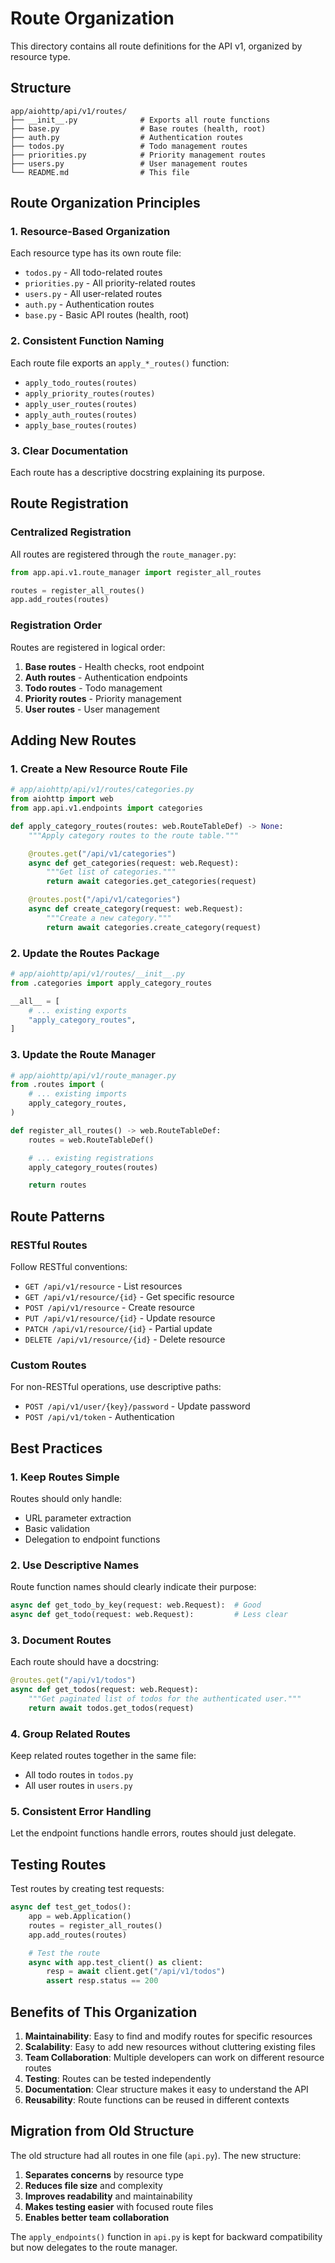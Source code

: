 # Route Organization

This directory contains all route definitions for the API v1, organized by resource type.

## Structure

```
app/aiohttp/api/v1/routes/
├── __init__.py              # Exports all route functions
├── base.py                  # Base routes (health, root)
├── auth.py                  # Authentication routes
├── todos.py                 # Todo management routes
├── priorities.py            # Priority management routes
├── users.py                 # User management routes
└── README.md                # This file
```

## Route Organization Principles

### 1. **Resource-Based Organization**

Each resource type has its own route file:

- `todos.py` - All todo-related routes
- `priorities.py` - All priority-related routes
- `users.py` - All user-related routes
- `auth.py` - Authentication routes
- `base.py` - Basic API routes (health, root)

### 2. **Consistent Function Naming**

Each route file exports an `apply_*_routes()` function:

- `apply_todo_routes(routes)`
- `apply_priority_routes(routes)`
- `apply_user_routes(routes)`
- `apply_auth_routes(routes)`
- `apply_base_routes(routes)`

### 3. **Clear Documentation**

Each route has a descriptive docstring explaining its purpose.

## Route Registration

### Centralized Registration

All routes are registered through the `route_manager.py`:

```python
from app.api.v1.route_manager import register_all_routes

routes = register_all_routes()
app.add_routes(routes)
```

### Registration Order

Routes are registered in logical order:

1. **Base routes** - Health checks, root endpoint
2. **Auth routes** - Authentication endpoints
3. **Todo routes** - Todo management
4. **Priority routes** - Priority management
5. **User routes** - User management

## Adding New Routes

### 1. Create a New Resource Route File

```python
# app/aiohttp/api/v1/routes/categories.py
from aiohttp import web
from app.api.v1.endpoints import categories

def apply_category_routes(routes: web.RouteTableDef) -> None:
    """Apply category routes to the route table."""

    @routes.get("/api/v1/categories")
    async def get_categories(request: web.Request):
        """Get list of categories."""
        return await categories.get_categories(request)

    @routes.post("/api/v1/categories")
    async def create_category(request: web.Request):
        """Create a new category."""
        return await categories.create_category(request)
```

### 2. Update the Routes Package

```python
# app/aiohttp/api/v1/routes/__init__.py
from .categories import apply_category_routes

__all__ = [
    # ... existing exports
    "apply_category_routes",
]
```

### 3. Update the Route Manager

```python
# app/aiohttp/api/v1/route_manager.py
from .routes import (
    # ... existing imports
    apply_category_routes,
)

def register_all_routes() -> web.RouteTableDef:
    routes = web.RouteTableDef()

    # ... existing registrations
    apply_category_routes(routes)

    return routes
```

## Route Patterns

### RESTful Routes

Follow RESTful conventions:

- `GET /api/v1/resource` - List resources
- `GET /api/v1/resource/{id}` - Get specific resource
- `POST /api/v1/resource` - Create resource
- `PUT /api/v1/resource/{id}` - Update resource
- `PATCH /api/v1/resource/{id}` - Partial update
- `DELETE /api/v1/resource/{id}` - Delete resource

### Custom Routes

For non-RESTful operations, use descriptive paths:

- `POST /api/v1/user/{key}/password` - Update password
- `POST /api/v1/token` - Authentication

## Best Practices

### 1. **Keep Routes Simple**

Routes should only handle:

- URL parameter extraction
- Basic validation
- Delegation to endpoint functions

### 2. **Use Descriptive Names**

Route function names should clearly indicate their purpose:

```python
async def get_todo_by_key(request: web.Request):  # Good
async def get_todo(request: web.Request):         # Less clear
```

### 3. **Document Routes**

Each route should have a docstring:

```python
@routes.get("/api/v1/todos")
async def get_todos(request: web.Request):
    """Get paginated list of todos for the authenticated user."""
    return await todos.get_todos(request)
```

### 4. **Group Related Routes**

Keep related routes together in the same file:

- All todo routes in `todos.py`
- All user routes in `users.py`

### 5. **Consistent Error Handling**

Let the endpoint functions handle errors, routes should just delegate.

## Testing Routes

Test routes by creating test requests:

```python
async def test_get_todos():
    app = web.Application()
    routes = register_all_routes()
    app.add_routes(routes)

    # Test the route
    async with app.test_client() as client:
        resp = await client.get("/api/v1/todos")
        assert resp.status == 200
```

## Benefits of This Organization

1. **Maintainability**: Easy to find and modify routes for specific resources
2. **Scalability**: Easy to add new resources without cluttering existing files
3. **Team Collaboration**: Multiple developers can work on different resource routes
4. **Testing**: Routes can be tested independently
5. **Documentation**: Clear structure makes it easy to understand the API
6. **Reusability**: Route functions can be reused in different contexts

## Migration from Old Structure

The old structure had all routes in one file (`api.py`). The new structure:

1. **Separates concerns** by resource type
2. **Reduces file size** and complexity
3. **Improves readability** and maintainability
4. **Makes testing easier** with focused route files
5. **Enables better team collaboration**

The `apply_endpoints()` function in `api.py` is kept for backward compatibility but now delegates to the route manager.
